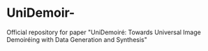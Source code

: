 # UniDemoir-
Official repository for paper "UniDemoiré: Towards Universal Image Demoiréing with Data Generation and Synthesis"
